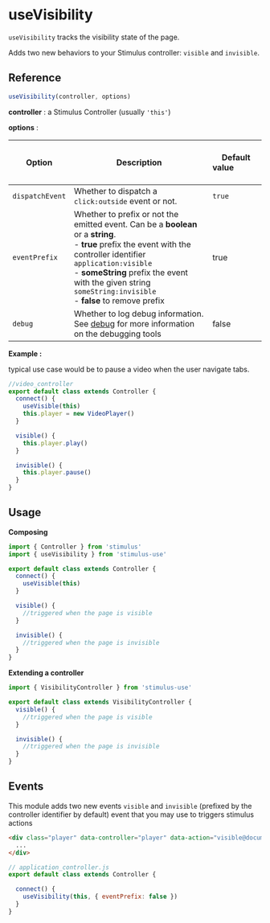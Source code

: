 # useVisibility

`useVisibility` tracks the visibility state of the page.

Adds two new behaviors to your Stimulus controller: `visible` and `invisible`.

## Reference

```javascript
useVisibility(controller, options)
```

**controller** : a Stimulus Controller (usually `'this'`)

**options** :

| Option| Description |&nbsp; &nbsp; &nbsp; &nbsp; &nbsp; &nbsp;Default value&nbsp; &nbsp; &nbsp; &nbsp; &nbsp; &nbsp; &nbsp; &nbsp;|
|-----------------------|-------------|---------------------|
| `dispatchEvent` | Whether to dispatch a `click:outside` event or not.| `true` |
|`eventPrefix`| Whether to prefix or not the emitted event. Can be a **boolean** or a **string**.<br>- **true** prefix the event with the controller identifier `application:visible` <br>- **someString** prefix the event with the given string `someString:invisible` <br>- **false** to remove prefix  |true|
| `debug` | Whether to log debug information. See [debug](debug.md) for more information on the debugging tools|false|

**Example :**

typical use case would be to pause a video when the user navigate tabs.

```js
//video_controller
export default class extends Controller {
  connect() {
    useVisible(this)
    this.player = new VideoPlayer()
  }

  visible() {
    this.player.play()
  }

  invisible() {
    this.player.pause()
  }
}
```

## Usage

**Composing**

```js
import { Controller } from 'stimulus'
import { useVisibility } from 'stimulus-use'

export default class extends Controller {
  connect() {
    useVisible(this)
  }

  visible() {
    //triggered when the page is visible
  }

  invisible() {
    //triggered when the page is invisible
  }
}
```

**Extending a controller**

```js
import { VisibilityController } from 'stimulus-use'

export default class extends VisibilityController {
  visible() {
    //triggered when the page is visible
  }

  invisible() {
    //triggered when the page is invisible
  }
}
```

## Events

This module adds two new events `visible` and `invisible` (prefixed by the controller identifier by default) event that you may use to triggers stimulus actions

```html
<div class="player" data-controller="player" data-action="visible@document->player#play" >
  ...
</div>
```

```js
// application_controller.js
export default class extends Controller {

  connect() {
    useVisibility(this, { eventPrefix: false })
  }
}
```
